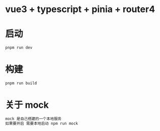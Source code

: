 # vue3 + typescript + pinia + router4

# 启动

```js
pnpm run dev
```

# 构建

```js
pnpm run build
```

# 关于 mock

```js
mock 是自己搭建的一个本地服务
如果要开启 需要本地启动 npm run mock
```
